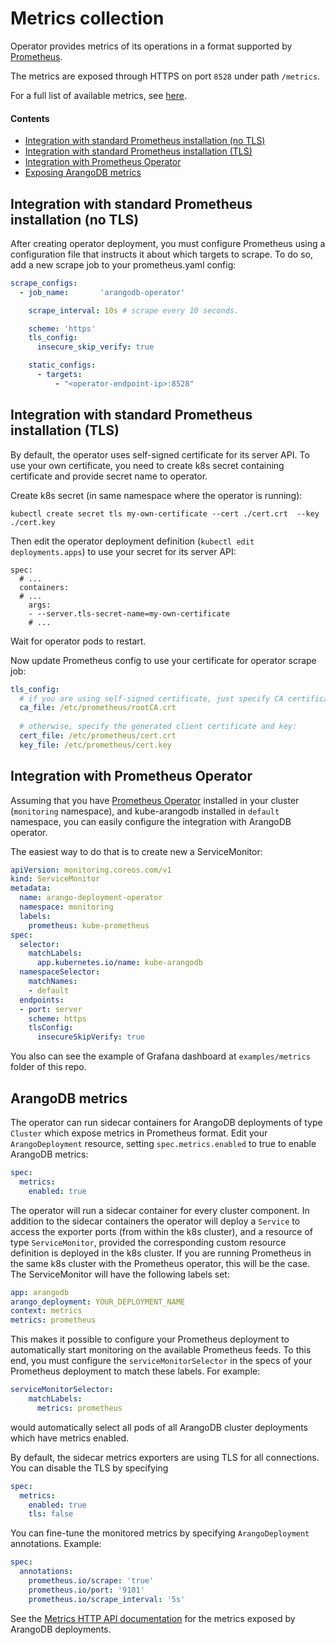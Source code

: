 # Metrics collection

Operator provides metrics of its operations in a format supported by [Prometheus](https://prometheus.io/).

The metrics are exposed through HTTPS on port `8528` under path `/metrics`.

For a full list of available metrics, see [here](../generated/metrics/README.md).

#### Contents
- [Integration with standard Prometheus installation (no TLS)](#Integration-with-standard-Prometheus-installation-no-TLS)
- [Integration with standard Prometheus installation (TLS)](#Integration-with-standard-Prometheus-installation-TLS)
- [Integration with Prometheus Operator](#Integration-with-Prometheus-Operator)
- [Exposing ArangoDB metrics](#ArangoDB-metrics)


## Integration with standard Prometheus installation (no TLS)

After creating operator deployment, you must configure Prometheus using a configuration file that instructs it
about which targets to scrape.
To do so, add a new scrape job to your prometheus.yaml config:
```yaml
scrape_configs:
  - job_name:       'arangodb-operator'

    scrape_interval: 10s # scrape every 10 seconds.

    scheme: 'https'
    tls_config:
      insecure_skip_verify: true

    static_configs:
      - targets:
          - "<operator-endpoint-ip>:8528"
```

## Integration with standard Prometheus installation (TLS)

By default, the operator uses self-signed certificate for its server API.
To use your own certificate, you need to create k8s secret containing certificate and provide secret name to operator.

Create k8s secret (in same namespace where the operator is running):
```shell
kubectl create secret tls my-own-certificate --cert ./cert.crt  --key ./cert.key
```
Then edit the operator deployment definition (`kubectl edit deployments.apps`) to use your secret for its server API:
```
spec:
  # ...
  containers:
  # ...
    args:
    - --server.tls-secret-name=my-own-certificate
    # ...
```
Wait for operator pods to restart.

Now update Prometheus config to use your certificate for operator scrape job:
```yaml
tls_config:
  # if you are using self-signed certificate, just specify CA certificate:
  ca_file: /etc/prometheus/rootCA.crt
  
  # otherwise, specify the generated client certificate and key:
  cert_file: /etc/prometheus/cert.crt
  key_file: /etc/prometheus/cert.key
```

## Integration with Prometheus Operator

Assuming that you have [Prometheus Operator](https://prometheus-operator.dev/) installed in your cluster (`monitoring` namespace),
and kube-arangodb installed in `default` namespace, you can easily configure the integration with ArangoDB operator.

The easiest way to do that is to create new a ServiceMonitor:
```yaml
apiVersion: monitoring.coreos.com/v1
kind: ServiceMonitor
metadata:
  name: arango-deployment-operator
  namespace: monitoring
  labels:
    prometheus: kube-prometheus
spec:
  selector:
    matchLabels:
      app.kubernetes.io/name: kube-arangodb
  namespaceSelector:
    matchNames:
    - default
  endpoints:
  - port: server
    scheme: https
    tlsConfig:
      insecureSkipVerify: true
```

You also can see the example of Grafana dashboard at `examples/metrics` folder of this repo.



## ArangoDB metrics

The operator can run sidecar containers for ArangoDB deployments of type `Cluster` which expose metrics in Prometheus format.
Edit your `ArangoDeployment` resource, setting `spec.metrics.enabled` to true to enable ArangoDB metrics:
```yaml
spec:
  metrics:
    enabled: true
```

The operator will run a sidecar container for every cluster component.
In addition to the sidecar containers the operator will deploy a `Service` to access the exporter ports (from within the k8s cluster),
and a resource of type `ServiceMonitor`, provided the corresponding custom resource definition is deployed in the k8s cluster.
If you are running Prometheus in the same k8s cluster with the Prometheus operator, this will be the case.
The ServiceMonitor will have the following labels set:
```yaml
app: arangodb
arango_deployment: YOUR_DEPLOYMENT_NAME
context: metrics
metrics: prometheus
```
This makes it possible to configure your Prometheus deployment to automatically start monitoring on the available Prometheus feeds.
To this end, you must configure the `serviceMonitorSelector` in the specs of your Prometheus deployment to match these labels. For example:
```yaml
serviceMonitorSelector:
    matchLabels:
      metrics: prometheus
```
would automatically select all pods of all ArangoDB cluster deployments which have metrics enabled.

By default, the sidecar metrics exporters are using TLS for all connections. You can disable the TLS by specifying
```yaml
spec:
  metrics:
    enabled: true
    tls: false
```

You can fine-tune the monitored metrics by specifying `ArangoDeployment` annotations. Example:
```yaml
spec:
  annotations:
    prometheus.io/scrape: 'true'
    prometheus.io/port: '9101'
    prometheus.io/scrape_interval: '5s'
```

See the [Metrics HTTP API documentation](https://docs.arangodb.com/stable/develop/http/monitoring/#metrics)
for the metrics exposed by ArangoDB deployments.
